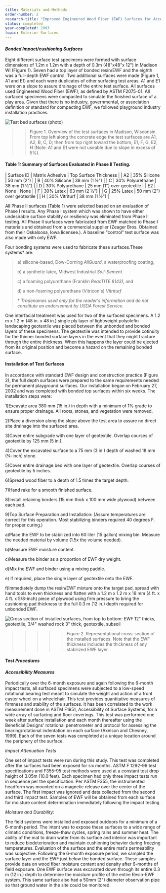 ```yaml
---
title: Materials and Methods
order-number: 2
research-title: "Improved Engineered Wood Fiber (EWF) Surfaces for Accessible Playgrounds"
status: completed
year-completed: 2003
topic: Exterior Surfaces
---
```

#### *Bonded Impact/cushioning Surfaces*

Eight different surface test specimens were formed with surface dimensions of 1.2m x 1.2m with a depth of 0.3m (48"x48"x 12") in Madison WI (Figure 1). Seven had a top layer of bonded resin/EWF and the eighth was a full-depth EWF control. Two additional surfaces were made (Figure 1, A1 and E1) and each were duplicates of other surfacing test areas. A1 and E1 were on a slope to assure drainage of the entire test surface. All surfaces used Engineered Wood Fiber (EWF), as defined by ASTM F2075-01. All surfaced specimens were compacted to simulate the finished surface of a play area. Given that there is no industry, governmental, or association definition or standard for compacting EWF, we followed playground industry installation practices.

![Test bed surfaces (photo)](https://www.access-board.gov/images/research/ewf/fig3.jpg)

> > Figure 1. Overview of the test surfaces in Madison, Wisconsin. From top left along the concrete edge the test surfaces are A1, A2, B, C, D; then from top right toward the bottom, E1, F, G, E2, H (Note: A1 and E1 were not useable due to slope in excess of 5%).

#### Table 1: Summary of Surfaces Evaluated in Phase II Testing.

| Surface ID | Matrix Adhesive | Top Surface Thickness |
| A2 | 35% Silicone | 50 mm (2") |
| B | 40% Silicone | 38 mm (1 ½") |
| C | 30% Polyurethane | 38 mm (1 ½") |
| D | 30% Polyurethane | 25 mm (1") over geotextile |
| E2 | None | None |
| F | 30% Latex | 63 mm (2 ½") |
| G | 25% Latex | 50 mm (2") over geotextile |
| H | 30% Vitriturf | 38 mm (1 ½") |

All Phase II surfaces (Table 1) were selected based on an evaluation of Phase I results. Any Phase I system which was shown to have either undesirable surface stability or resiliency was eliminated from Phase II testing. All Phase II surfaces were fabricated from EWF matched to Phase I materials and obtained from a commercial supplier (Zeager Bros. Obtained from their Oskaloosa, Iowa licensee.). A baseline "control" test surface was also made with only EWF.

Four bonding systems were used to fabricate these surfaces.These systems* are:

> a) silicone-based, Dow-Corning *AllGuard*, a waterproofing coating,
>
> b) a synthetic latex, Midwest Industrial *Soil-Sement*
>
> c) a foaming polyurethane (Franklin *ReacTITE 8143)*, and
>
> d) a non-foaming polyurethane (Vitricon's) *Vitriturf*
>
> * *Tradenames used only for the reader's information and do not constitute an endorsement by USDA Forest Service.*

One interfacial treatment was used for two of the surfaced specimens. A 1.2 m x 1.2 m (48 in. x 48 in.) single ply layer of lightweight polyolefin landscaping geotextile was placed between the unbonded and bonded layers of these specimens. The geotextile was intended to provide cotinuity for the thinner bonded surface layers in the event that they might fracture through the entire thickness. When this happens the layer could be ejected from its original position and become a hazard on the remaining bonded surface.

#### Installation of Test Surfaces

In accordance with standard EWF design and construction practice (Figure 2), the full depth surfaces were prepared to the same requirements needed for permanent playground surfaces. Our installation began on February 27, 2002 and was completed with bonded top surfaces within six weeks. The installation steps were:

1)Excavate area 380 mm (15 in.) in depth with a minimum of 1% grade to ensure proper drainage. All roots, stones, and vegetation were removed.

2)Place a diversion along the slope above the test area to assure no direct site drainage into the surfaced area.

3)Cover entire subgrade with one layer of geotextile. Overlap courses of geotextile by 125 mm (5 in.).

4)Cover the excavated surface to a 75 mm (3 in.) depth of washed 18 mm (¾-inch) stone.

5)Cover entire drainage bed with one layer of geotextile. Overlap courses of geotextile by 5 inches.

6)Spread wood fiber to a depth of 1.5 times the target depth.

7)Hand rake for a smooth finished surface.

8)Install retaining borders (15 mm thick x 100 mm wide plywood) between each pad.

9)Top Surface Preparation and Installation: (Assure temperatures are correct for this operation. Most stabilizing binders required 40 degrees F. for proper curing.)

a)Place the EWF to be stabilized into 60 liter (15 gallon) mixing bin. Measure the needed material by volume (1.5x the volume needed).

b)Measure EWF moisture content.

c)Measure the binder as a proportion of EWF dry weight.

d)Mix the EWF and binder using a mixing paddle.

e) If required, place the single layer of geotextile onto the EWF.

f)Immediately dump the resin/EWF mixture onto the target pad, spread with hand tools to even thickness and flatten with a 1.2 m x 1.2 m x 16 mm (4 ft. x 4 ft. x 5/8-inch) piece of plywood using firm pressure to bring the cushioning pad thickness to the full 0.3 m (12 in.) depth required for unbonded EWF.

![Cross section of installed surfaces, from top to bottom: EWF 12" thicks, geotextile, 3/4" washed rock 3" thick, geotextile, subsoil](https://www.access-board.gov/images/research/ewf/fig4.gif)

> > > > > Figure 2. Representational cross-section of the installed surfaces. Note that the EWF thickness includes the thickness of any stabilized EWF layer.

#### Test *Procedures*

#### *Accessibility Measures*

Periodically over the 6-month exposure and again following the 6-month impact tests, all surfaced specimens were subjected to a low-speed rotational bearing test meant to simulate the weight and action of a front caster wheel on a wheelchair. This test provides quantitative measures of firmness and stability of the surfaces. It has been correlated to the work measurement done in ASTM F1951, Accessibility of Surface Systems, for a wide array of surfacing and floor coverings. This test was performed one week after surface installation and each month thereafter using the Beneficial Designs' rotational penetrometer and protocol for assessing the bearing/rotational indentation on each surface (Axelson and Chesney, 1999). Each of the seven tests was completed at a unique location around the periphery of the surface.

*Impact Attenuation Tests*

One set of impact tests were run during this study. This test was completed after the surfaces had been exposed for six months. ASTM F 1292-99 test specifications and F355-95 test methods were used at a constant test drop height of 3.05m (10.0 feet). Each specimen had only three impact tests run in sequence per the specification. Per ASTM F355, the instrumented headform was mounted on a magnetic release over the center of the surface. The first impact was ignored and data collected from the second and third impact test. Samples of EWF will be obtained from each surface for moisture content determination immediately following the impact testing.

*Moisture and Durability*:

The field systems were installed and exposed outdoors for a minimum of a 6-month period. The intent was to expose these surfaces to a wide range of climatic conditions, freeze-thaw cycles, spring rains and summer heat. The ability of the mat to drain water from its surface and interior was important to reduce biodeterioration and maintain cushioning behavior during freezing temperatures. Evaluation of the surface and the entire mat's permeability was subjective. Following the 6-month exposure period, we sampled the surface layer and the EWF just below the bonded surface. These samples provide data on wood fiber moisture content and density after 6-months of field exposure. One EWF surface was excavated down through its entire 0.3 m (12 in.) depth to determine the moisture profile of the entire Resin-EWF system. This same surface also had a 50mm (2") diameter observation pipe so that ground water in the site could be monitored.
